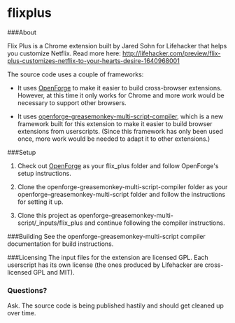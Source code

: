 flixplus
=======

###About

Flix Plus is a Chrome extension built by Jared Sohn for Lifehacker that helps you customize Netflix.  Read more here: http://lifehacker.com/preview/flix-plus-customizes-netflix-to-your-hearts-desire-1640968001

The source code uses a couple of frameworks:

* It uses [OpenForge](https://github.com/trigger-corp/browser-extensions) to make it easier to build cross-browser extensions.  However, at this time it only works for Chrome and more work would be necessary to support other browsers.

* It uses [openforge-greasemonkey-multi-script-compiler](https://www.github.com/jaredsohn/openforge-greasemonkey-multi-script-compiler), which is a new framework built for this extension to make it easier to build browser extensions from userscripts.  (Since this framework has only been used once, more work would be needed to adapt it to other extensions.)


###Setup

1. Check out [OpenForge](https://github.com/trigger-corp/browser-extensions) as your flix_plus folder and follow OpenForge's setup instructions.

2. Clone the openforge-greasemonkey-multi-script-compiler folder as your openforge-greasemonkey-multi-script folder and follow the instructions for setting it up.

3. Clone this project as openforge-greasemonkey-multi-script/_inputs/flix_plus and continue following the compiler instructions.



###Building
   See the openforge-greasemonkey-multi-script compiler documentation for build instructions.


###Licensing
   The input files for the extension are licensed GPL.  Each userscript has its own license (the ones produced by Lifehacker are cross-licensed GPL and MIT).

### Questions?
   Ask.  The source code is being published hastily and should get cleaned up over time.
